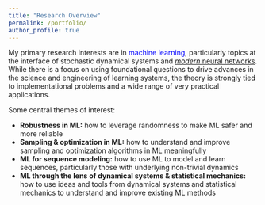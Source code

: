 ```yaml
---
title: "Research Overview"
permalink: /portfolio/
author_profile: true
---
```


My primary research interests are in <font color="blue">machine learning</font>, particularly topics at the interface of stochastic dynamical systems and <a href="https://arxiv.org/abs/1312.6199"><font><i>modern</i></font> neural networks</a>. While there is a focus on using foundational questions to drive advances in the science and engineering of learning systems, the theory is strongly tied to implementational problems and a wide range of very practical applications.  <br>

Some central themes of interest:<br>
- **Robustness in ML:** how to leverage randomness to make ML safer and more reliable
- **Sampling & optimization in ML:** how to understand and improve sampling and optimization algorithms in ML meaningfully 
- **ML for sequence modeling:** how to use ML to model and learn sequences, particularly those with underlying non-trivial dynamics 
- **ML through the lens of dynamical systems & statistical mechanics:** how to use ideas and tools from dynamical systems and statistical mechanics to understand and improve existing ML methods

<!-- Some more specific research projects are: <br>


At a high level, my research is inspired and driven by the following fundamental question: 

<font><i>Given a data set/model, a learning model and a learning algorithm, can we build a principled yet practical framework to *explore* and *exploit* the behavior of the learning model on test data, in various regimes and for various settings? </i></font>
<br>

*I also maintain a <a href="https://shoelim.github.io/DSxML/">personal journal</a> to keep track of the progress in the research areas that I am interested in.

<img src="principle.png" width="280" height="280" style="float:right">

In particular, I apply and develop ideas and tools from several areas of probability theory, stochastic analysis, statistical learning, statistical mechanics and dynamical systems to address problems concerning <font color="blue">open dynamical systems</font> arising in statistical mechanics and machine learning. <br>

Open systems are, in a broad sense, components of a larger closed system that interact with other components of the larger system. These systems abound in applications and are typically random/stochastic, nonlinear, high-dimensional and have non-trivial dynamics. Studying physical and artificial systems rigorously within an appropriate open systems framework allows us to gain valuable insights into these systems. The overarching theme of my current research revolves around using probabilistic and statistical approaches to understand <font color="blue"><i>learning of dynamical representations</i></font> and <font color="blue"><i>physics of dynamical systems</i></font>.  <br> 
{% include base_path %}


{% for post in site.portfolio %}
  {% include archive-single.html %}
{% endfor %}
 
 <i>Click on the project titles above to learn more about our work.</i> 
-->


